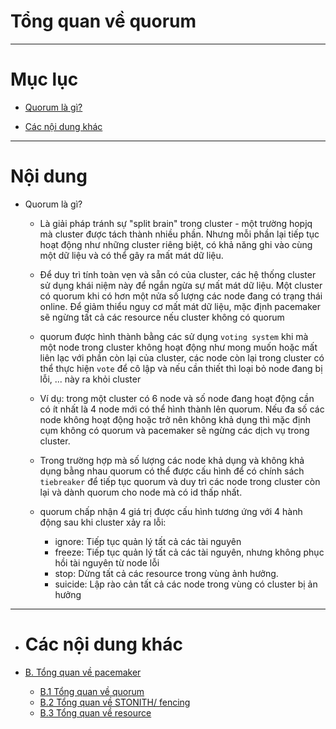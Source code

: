 # Tổng quan về quorum


___


# Mục lục

+ [Quorum là gì?](#concept)

+ [Các nội dung khác](#others-content)


___

# Nội dung

+  <a name="concept">Quorum là gì?</a>

	+ Là giải pháp tránh sự "split brain" trong cluster - một trường hopjq mà cluster được tách thành nhiều phần. Nhưng mỗi phần lại tiếp tục hoạt động như những cluster riêng biệt, có khả năng ghi vào cùng một dữ liệu và  có thể gây ra mất mát dữ liệu.

	+ Để duy trì tính toàn vẹn và sẵn có của cluster, các hệ thống cluster sử dụng khái niệm này để ngắn ngừa sự mất mát dữ liệu. Một cluster có quorum khi có hơn một nửa số lượng các node đang có trạng thái online. Để giảm thiểu nguy cơ mất mát dữ liệu, mặc định pacemaker sẽ ngừng tất cả các resource nếu cluster không có quorum

	+ quorum được hình thành bằng các sử dụng `voting system` khi mà một node trong cluster không hoạt động như mong muốn hoặc mất liên lạc với phần còn lại của cluster, các node còn lại trong cluster có thể thực hiện `vote` để cô lập và nếu cần thiết thì loại bỏ node đang bị lỗi, ... này ra khỏi cluster

	+ Ví dụ: trong một cluster có 6 node và số node đang hoạt động cần có ít nhất là 4 node mới có thể hình thành lên quorum. Nếu đa số các node không hoạt động hoặc trở nên không khả dụng thì mặc định cụm không có quorum và pacemaker sẽ ngừng các dịch vụ trong cluster.
	
	+ Trong trường hợp mà số lượng các node khả dụng và không khả dụng bằng nhau quorum có thể được cấu hình để có chính sách `tiebreaker` để tiếp tục quorum và duy trì các node trong cluster còn lại và dành quorum cho node mà có id thấp nhất.

	+ quorum chấp nhận 4 giá trị được cấu hình tương ứng với 4 hành động sau khi cluster xảy ra lỗi:

		- ignore: Tiếp tục quản lý tất cả các tài nguyên
		- freeze: Tiếp tục quản lý tất cả các tài nguyên, nhưng không phục hồi tài nguyên từ node lỗi
		- stop: Dừng tất cả các resource trong vùng ảnh hưởng.
		- suicide: Lập rào cản tất cả các node trong vùng có cluster bị ản hưởng

___


- # <a name="others-content">Các nội dung khác</a>

- [B. Tổng quan về pacemaker](pacemaker-overview.md)
	- [B.1 Tổng quan về quorum](quorum-overview.md)
	- [B.2 Tổng quan về STONITH/ fencing](fencing-overview.md)
	- [B.3 Tổng quan về resource](resource-overview.md)

